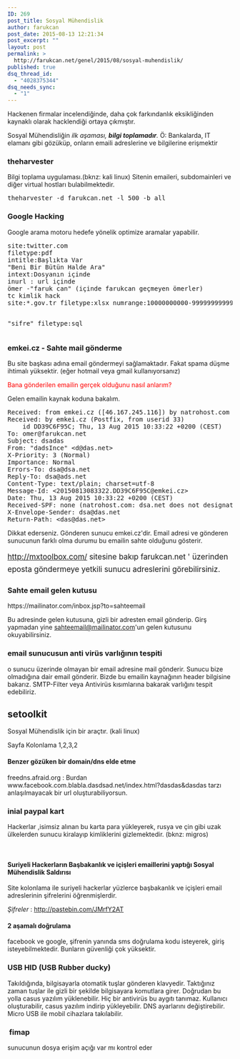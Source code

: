 ```yaml
---
ID: 269
post_title: Sosyal Mühendislik
author: farukcan
post_date: 2015-08-13 12:21:34
post_excerpt: ""
layout: post
permalink: >
  http://farukcan.net/genel/2015/08/sosyal-muhendislik/
published: true
dsq_thread_id:
  - "4028375344"
dsq_needs_sync:
  - "1"
---
```

Hackenen firmalar incelendiğinde, daha çok farkındanlık eksikliğinden kaynaklı olarak hacklendiği ortaya çıkmıştır.

Sosyal Mühendisliğin <em>ilk aşaması, <strong>bilgi toplamadır</strong>.</em>
Ö: Bankalarda, IT elamanı gibi gözüküp, onların emaili adreslerine ve bilgilerine erişmektir
<h3>theharvester</h3>
Bilgi toplama uygulaması.(bknz: kali linux) Sitenin emaileri, subdomainleri ve diğer virtual hostları bulabilmektedir.
<pre>theharvester -d farukcan.net -l 500 -b all</pre>
<h3>Google Hacking</h3>
Google arama motoru hedefe yönelik optimize aramalar yapabilir.
<pre>site:twitter.com
filetype:pdf
intitle:Başlıkta Var
"Beni Bir Bütün Halde Ara"
intext:Dosyanın içinde
inurl : url içinde
ömer -"faruk can" (içinde farukcan geçmeyen ömerler)
tc kimlik hack
site:*.gov.tr filetype:xlsx numrange:10000000000-99999999999

"sifre" filetype:sql</pre>
<h3>emkei.cz - Sahte mail gönderme</h3>
Bu site başkası adına email göndermeyi sağlamaktadır. Fakat spama düşme ihtimalı yüksektir. (eğer hotmail veya gmail kullanıyorsanız)

<span style="color: #ff0000;">Bana gönderilen emailin gerçek olduğunu nasıl anlarım?</span>

Gelen emailin kaynak koduna bakalım.
<pre>Received: from emkei.cz ([46.167.245.116]) by natrohost.com with MailEnable ESMTP; Thu, 13 Aug 2015 11:38:45 +0300
Received: by emkei.cz (Postfix, from userid 33)
	id DD39C6F95C; Thu, 13 Aug 2015 10:33:22 +0200 (CEST)
To: omer@farukcan.net
Subject: dsadas
From: "dadsInce" &lt;d@das.net&gt;
X-Priority: 3 (Normal)
Importance: Normal
Errors-To: dsa@dsa.net
Reply-To: dsa@ads.net
Content-Type: text/plain; charset=utf-8
Message-Id: &lt;20150813083322.DD39C6F95C@emkei.cz&gt;
Date: Thu, 13 Aug 2015 10:33:22 +0200 (CEST)
Received-SPF: none (natrohost.com: dsa.net does not designate permitted sender hosts)
X-Envelope-Sender: dsa@das.net
Return-Path: &lt;das@das.net&gt;</pre>
Dikkat ederseniz. Gönderen sunucu emkei.cz'dir. Email adresi ve gönderen sunucunun farklı olma durumu bu emailin sahte olduğunu gösterir.

<span style="font-size: 17px; line-height: 1.6471;">http://mxtoolbox.com/ sitesine bakıp farukcan.net ' üzerinden eposta göndermeye yetkili sunucu adreslerini görebilirsiniz.</span>
<h3>Sahte email gelen kutusu</h3>
https://mailinator.com/inbox.jsp?to=sahteemail

Bu adresinde gelen kutusuna, gizli bir adresten email gönderip. Girş yapmadan yine sahteemail@mailinator.com'un gelen kutusunu okuyabilirsiniz.
<h3>email sunucusun anti virüs varlığının tespiti</h3>
o sunucu üzerinde olmayan bir email adresine mail gönderir. Sunucu bize olmadığına dair email gönderir. Bizde bu emailin kaynağının header bilgisine bakarız. SMTP-Filter veya Antivirüs kısımlarına bakarak varlığını tespit edebiliriz.
<h2>setoolkit</h2>
Sosyal Mühendislik için bir araçtır. (kali linux)

Sayfa Kolonlama 1,2,3,2
<h4>Benzer gözüken bir domain/dns elde etme</h4>
freedns.afraid.org : Burdan www.facebook.com.blabla.dasdsad.net/index.html?dasdas&amp;dasdas tarzı anlaşılmayacak bir url oluşturabiliyorsun.
<h3>inial paypal kart</h3>
Hackerlar ,isimsiz alınan bu karta para yükleyerek, rusya ve çin gibi uzak ülkelerden sunucu kiralayıp kimliklerini gizlemektedir. (bknz: migros)

&nbsp;
<h4>Suriyeli Hackerların Başbakanlık ve içişleri emaillerini yaptığı Sosyal Mühendislik Saldırısı</h4>
Site kolonlama ile suriyeli hackerlar yüzlerce başbakanlık ve içişleri email adreslerinin şifrelerini öğrenmişlerdir.

<em>Şifreler</em> : http://pastebin.com/JMrfY2AT
<h4>2 aşamalı doğrulama</h4>
facebook ve google, şifrenin yanında sms doğrulama kodu isteyerek, giriş isteyebilmektedir. Bunların güvenliği çok yüksektir.
<h3>USB HID (USB Rubber ducky)</h3>
Takıldığında, bilgisayarla otomatik tuşlar gönderen klavyedir. Taktığınız zaman tuşlar ile gizli bir şekilde bilgisayara komutlara girer. Doğrudan bu yolla casus yazılım yüklenebilir. Hiç bir antivirüs bu aygıtı tanımaz. Kullanıcı oluşturabilir, casus yazılım indirip yükleyebilir. DNS ayarlarını değiştirebilir. Micro USB ile mobil cihazlara takılabilir.
<h3> fimap</h3>
sunucunun dosya erişim açığı var mı kontrol eder